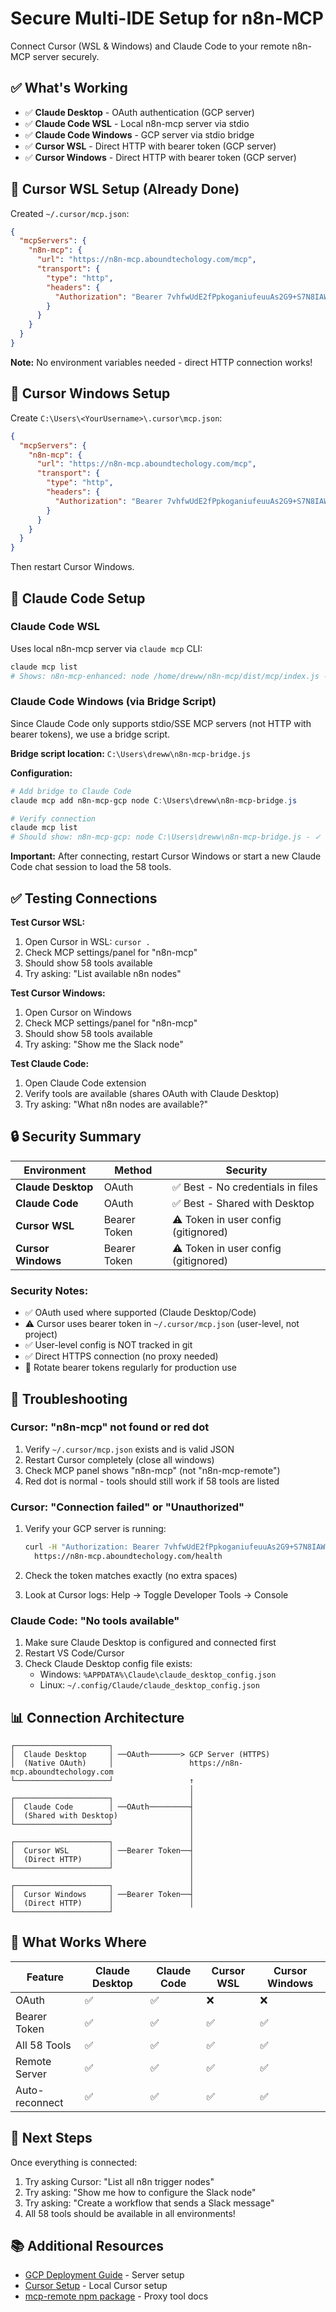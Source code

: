 # Secure Multi-IDE Setup for n8n-MCP

Connect Cursor (WSL & Windows) and Claude Code to your remote n8n-MCP server securely.

## ✅ What's Working

- ✅ **Claude Desktop** - OAuth authentication (GCP server)
- ✅ **Claude Code WSL** - Local n8n-mcp server via stdio
- ✅ **Claude Code Windows** - GCP server via stdio bridge
- ✅ **Cursor WSL** - Direct HTTP with bearer token (GCP server)
- ✅ **Cursor Windows** - Direct HTTP with bearer token (GCP server)

## 🔧 Cursor WSL Setup (Already Done)

Created `~/.cursor/mcp.json`:

```json
{
  "mcpServers": {
    "n8n-mcp": {
      "url": "https://n8n-mcp.aboundtechology.com/mcp",
      "transport": {
        "type": "http",
        "headers": {
          "Authorization": "Bearer 7vhfwUdE2fPpkoganiufeuuAs2G9+S7N8IAW78Jxtl8="
        }
      }
    }
  }
}
```

**Note:** No environment variables needed - direct HTTP connection works!

## 🔧 Cursor Windows Setup

Create `C:\Users\<YourUsername>\.cursor\mcp.json`:

```json
{
  "mcpServers": {
    "n8n-mcp": {
      "url": "https://n8n-mcp.aboundtechology.com/mcp",
      "transport": {
        "type": "http",
        "headers": {
          "Authorization": "Bearer 7vhfwUdE2fPpkoganiufeuuAs2G9+S7N8IAW78Jxtl8="
        }
      }
    }
  }
}
```

Then restart Cursor Windows.

## 🔧 Claude Code Setup

### Claude Code WSL
Uses local n8n-mcp server via `claude mcp` CLI:
```bash
claude mcp list
# Shows: n8n-mcp-enhanced: node /home/dreww/n8n-mcp/dist/mcp/index.js - ✓ Connected
```

### Claude Code Windows (via Bridge Script)

Since Claude Code only supports stdio/SSE MCP servers (not HTTP with bearer tokens), we use a bridge script.

**Bridge script location:** `C:\Users\dreww\n8n-mcp-bridge.js`

**Configuration:**
```powershell
# Add bridge to Claude Code
claude mcp add n8n-mcp-gcp node C:\Users\dreww\n8n-mcp-bridge.js

# Verify connection
claude mcp list
# Should show: n8n-mcp-gcp: node C:\Users\dreww\n8n-mcp-bridge.js - ✓ Connected
```

**Important:** After connecting, restart Cursor Windows or start a new Claude Code chat session to load the 58 tools.

## ✅ Testing Connections

**Test Cursor WSL:**
1. Open Cursor in WSL: `cursor .`
2. Check MCP settings/panel for "n8n-mcp"
3. Should show 58 tools available
4. Try asking: "List available n8n nodes"

**Test Cursor Windows:**
1. Open Cursor on Windows
2. Check MCP settings/panel for "n8n-mcp"
3. Should show 58 tools available
4. Try asking: "Show me the Slack node"

**Test Claude Code:**
1. Open Claude Code extension
2. Verify tools are available (shares OAuth with Claude Desktop)
3. Try asking: "What n8n nodes are available?"

## 🔒 Security Summary

| Environment | Method | Security |
|-------------|--------|----------|
| **Claude Desktop** | OAuth | ✅ Best - No credentials in files |
| **Claude Code** | OAuth | ✅ Best - Shared with Desktop |
| **Cursor WSL** | Bearer Token | ⚠️ Token in user config (gitignored) |
| **Cursor Windows** | Bearer Token | ⚠️ Token in user config (gitignored) |

### Security Notes:
- ✅ OAuth used where supported (Claude Desktop/Code)
- ⚠️ Cursor uses bearer token in `~/.cursor/mcp.json` (user-level, not project)
- ✅ User-level config is NOT tracked in git
- ✅ Direct HTTPS connection (no proxy needed)
- 🔄 Rotate bearer tokens regularly for production use

## 🔧 Troubleshooting

### Cursor: "n8n-mcp" not found or red dot

1. Verify `~/.cursor/mcp.json` exists and is valid JSON
2. Restart Cursor completely (close all windows)
3. Check MCP panel shows "n8n-mcp" (not "n8n-mcp-remote")
4. Red dot is normal - tools should still work if 58 tools are listed

### Cursor: "Connection failed" or "Unauthorized"

1. Verify your GCP server is running:
   ```bash
   curl -H "Authorization: Bearer 7vhfwUdE2fPpkoganiufeuuAs2G9+S7N8IAW78Jxtl8=" \
     https://n8n-mcp.aboundtechology.com/health
   ```

2. Check the token matches exactly (no extra spaces)

3. Look at Cursor logs: Help → Toggle Developer Tools → Console

### Claude Code: "No tools available"

1. Make sure Claude Desktop is configured and connected first
2. Restart VS Code/Cursor
3. Check Claude Desktop config file exists:
   - Windows: `%APPDATA%\Claude\claude_desktop_config.json`
   - Linux: `~/.config/Claude/claude_desktop_config.json`

## 📊 Connection Architecture

```
┌─────────────────────┐
│  Claude Desktop     │ ──OAuth───────> GCP Server (HTTPS)
│  (Native OAuth)     │                 https://n8n-mcp.aboundtechology.com
└─────────────────────┘                 ↑
                                        │
┌─────────────────────┐                 │
│  Claude Code        │ ──OAuth─────────┤
│  (Shared with Desktop)                │
└─────────────────────┘                 │
                                        │
┌─────────────────────┐                 │
│  Cursor WSL         │ ──Bearer Token──┤
│  (Direct HTTP)      │                 │
└─────────────────────┘                 │
                                        │
┌─────────────────────┐                 │
│  Cursor Windows     │ ──Bearer Token──┤
│  (Direct HTTP)      │                 │
└─────────────────────┘
```

## 🎯 What Works Where

| Feature | Claude Desktop | Claude Code | Cursor WSL | Cursor Windows |
|---------|---------------|-------------|------------|----------------|
| OAuth | ✅ | ✅ | ❌ | ❌ |
| Bearer Token | ✅ | ✅ | ✅ | ✅ |
| All 58 Tools | ✅ | ✅ | ✅ | ✅ |
| Remote Server | ✅ | ✅ | ✅ | ✅ |
| Auto-reconnect | ✅ | ✅ | ✅ | ✅ |

## 🚀 Next Steps

Once everything is connected:
1. Try asking Cursor: "List all n8n trigger nodes"
2. Try asking: "Show me how to configure the Slack node"
3. Try asking: "Create a workflow that sends a Slack message"
4. All 58 tools should be available in all environments!

## 📚 Additional Resources

- [GCP Deployment Guide](./GCP_DEPLOYMENT_GUIDE.md) - Server setup
- [Cursor Setup](./docs/CURSOR_SETUP.md) - Local Cursor setup
- [mcp-remote npm package](https://www.npmjs.com/package/mcp-remote) - Proxy tool docs
